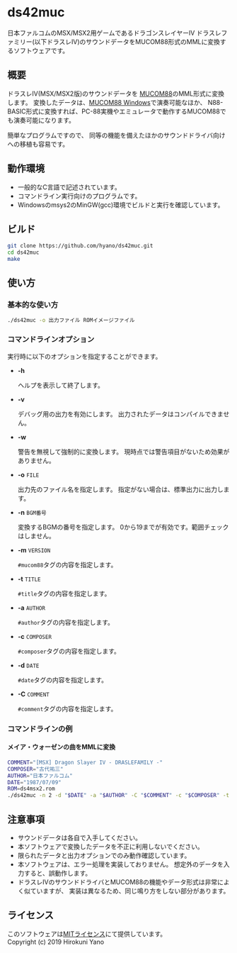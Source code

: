 # ds42muc
日本ファルコムのMSX/MSX2用ゲームであるドラゴンスレイヤーIV ドラスレファミリー(以下ドラスレIV)のサウンドデータをMUCOM88形式のMMLに変換するソフトウェアです。

## 概要
ドラスレIV(MSX/MSX2版)のサウンドデータを
[MUCOM88](https://www.ancient.co.jp/~mucom88/)のMML形式に変換します。
変換したデータは、[MUCOM88 Windows](https://onitama.tv/mucom88/)で演奏可能なほか、
N88-BASIC形式に変換すれば、PC-88実機やエミュレータで動作するMUCOM88でも演奏可能になります。

簡単なプログラムですので、
同等の機能を備えたほかのサウンドドライバ向けへの移植も容易です。

## 動作環境
* 一般的なC言語で記述されています。
* コマンドライン実行向けのプログラムです。
* Windowsのmsys2のMinGW(gcc)環境でビルドと実行を確認しています。

## ビルド
```sh
git clone https://github.com/hyano/ds42muc.git
cd ds42muc
make
```

## 使い方
### 基本的な使い方
```sh
./ds42muc -o 出力ファイル ROMイメージファイル
```

### コマンドラインオプション
実行時に以下のオプションを指定することができます。

  * <b>-h</b>

    ヘルプを表示して終了します。

  * <b>-v</b>

    デバッグ用の出力を有効にします。
    出力されたデータはコンパイルできません。

  * <b>-w</b>

    警告を無視して強制的に変換します。
    現時点では警告項目がないため効果がありません。

  * <b>-o</b> `FILE`

    出力先のファイル名を指定します。
    指定がない場合は、標準出力に出力します。

  * <b>-n</b> `BGM番号`

    変換するBGMの番号を指定します。
    0から19までが有効です。範囲チェックはしません。

  * <b>-m</b> `VERSION`

    `#mucom88`タグの内容を指定します。

  * <b>-t</b> `TITLE`

    `#title`タグの内容を指定します。

  * <b>-a</b> `AUTHOR`

    `#author`タグの内容を指定します。

  * <b>-c</b> `COMPOSER`

    `#composer`タグの内容を指定します。

  * <b>-d</b> `DATE`

    `#date`タグの内容を指定します。

  * <b>-C</b> `COMMENT`

    `#comment`タグの内容を指定します。


### コマンドラインの例
#### メイア・ウォーゼンの曲をMMLに変換
```sh
COMMENT="[MSX] Dragon Slayer IV - DRASLEFAMILY -"
COMPOSER="古代祐三"
AUTHOR="日本ファルコム"
DATE="1987/07/09"
ROM=ds4msx2.rom
./ds42muc -n 2 -d "$DATE" -a "$AUTHOR" -C "$COMMENT" -c "$COMPOSER" -t "メイア・ウォーゼン" -o muc/DS4_02.MUC $ROM
```

## 注意事項
* サウンドデータは各自で入手してください。
* 本ソフトウェアで変換したデータを不正に利用しないでください。
* 限られたデータと出力オプションでのみ動作確認しています。
* 本ソフトウェアは、エラー処理を実装しておりません。
  想定外のデータを入力すると、誤動作します。
* ドラスレIVのサウンドドライバとMUCOM88の機能やデータ形式は非常によく似ていますが、
  実装は異なるため、同じ鳴り方をしない部分があります。

## ライセンス
このソフトウェアは[MITライセンス](LICENSE)にて提供しています。  
Copyright (c) 2019 Hirokuni Yano
